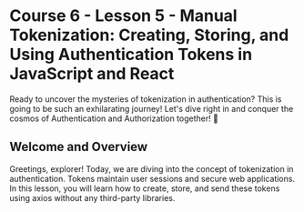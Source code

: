 # Course 6 - Lesson 5 - Manual Tokenization: Creating, Storing, and Using Authentication Tokens in JavaScript and React
Ready to uncover the mysteries of tokenization in authentication? This is going to be such an exhilarating journey! Let's dive right in and conquer the cosmos of Authentication and Authorization together! 🚀

## Welcome and Overview
Greetings, explorer! Today, we are diving into the concept of tokenization in authentication. Tokens maintain user sessions and secure web applications. In this lesson, you will learn how to create, store, and send these tokens using axios without any third-party libraries.

## 
